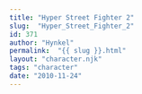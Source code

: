 ```yaml
---
title: "Hyper Street Fighter 2"
slug:  "Hyper_Street_Fighter_2"
id: 371
author: "Hynkel"
permalink:  "{{ slug }}.html"
layout: "character.njk"
tags: "character"
date: "2010-11-24"
---
```



